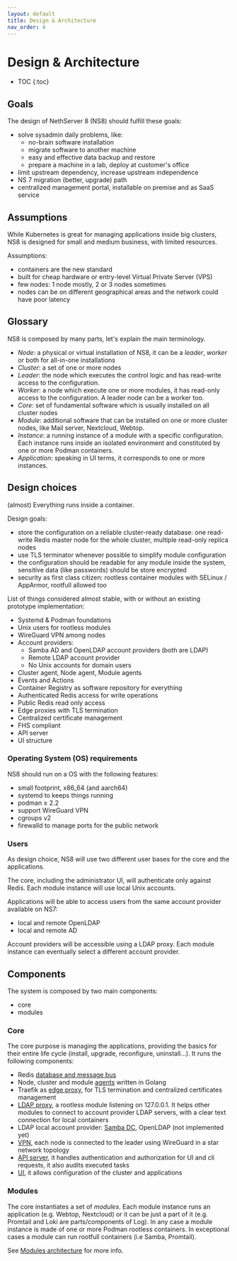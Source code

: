 ```yaml
---
layout: default
title: Design & Architecture
nav_order: 4
---
```


# Design & Architecture

* TOC
{:toc}

## Goals

The design of NethServer 8 (NS8) should fulfill these goals:

- solve sysadmin daily problems, like:
  - no-brain software installation
  - migrate software to another machine
  - easy and effective data backup and restore
  - prepare a machine in a lab, deploy at customer's office
- limit upstream dependency, increase upstream independence
- NS 7 migration (better, upgrade) path
- centralized management portal, installable on premise and as SaaS service

## Assumptions

While Kubernetes is great for managing applications inside big clusters, NS8 is designed
for small and medium business, with limited resources.

Assumptions:

- containers are the new standard
- built for cheap hardware or entry-level Virtual Private Server (VPS)
- few nodes: 1 node mostly, 2 or 3 nodes sometimes
- nodes can be on different geographical areas and the network could have poor latency

## Glossary

NS8 is composed by many parts, let's explain the main terminology.

- *Node*: a physical or virtual installation of NS8, it can be a *leader*, *worker* or both for all-in-one installations
- *Cluster*: a set of one or more nodes
- *Leader*: the node which executes the control logic and has read-write access to the configuration.
- *Worker*: a node which execute one or more modules, it has read-only access to the configuration. A leader node can be  a worker too.
- *Core*: set of fundamental software which is usually installed on all cluster nodes
- *Module*: additional software that can be installed on one or more cluster nodes, like Mail server, Nextcloud, Webtop.
- *Instance*: a running instance of a module with a specific configuration. Each instance runs inside an isolated environment and constituted by one or more Podman containers.
- *Application*: speaking in UI terms, it corresponds to one or more instances.

## Design choices

(almost) Everything runs inside a container.

Design goals:

- store the configuration on a reliable cluster-ready database: one read-write Redis master node for the whole cluster, multiple read-only replica nodes
- use TLS terminator whenever possible to simplify module configuration
- the configuration should be readable for any module inside the system, sensitive data (like passwords) should be store encrypted
- security as first class citizen: rootless container modules with SELinux / AppArmor, rootfull allowed too

List of things considered almost stable, with or without an existing prototype implementation:

- Systemd & Podman foundations
- Unix users for rootless modules
- WireGuard VPN among nodes
- Account providers:
  - Samba AD and OpenLDAP account providers (both are LDAP)
  - Remote LDAP account provider
  - No Unix accounts for domain users
- Cluster agent, Node agent, Module agents
- Events and Actions
- Container Registry as software repository for everything
- Authenticated Redis access for write operations
- Public Redis read only access
- Edge proxies with TLS termination
- Centralized certificate management
- FHS compliant
- API server
- UI structure

### Operating System (OS) requirements

NS8 should run on a OS with the following features:

- small footprint, x86_64 (and aarch64)
- systemd to keeps things running
- podman ≥ 2.2
- support WireGuard VPN
- cgroups v2
- firewalld to manage ports for the public network

### Users

As design choice, NS8 will use two different user bases for the core and the applications.

The core, including the administrator UI, will authenticate only against Redis.
Each module instance will use local Unix accounts.

Applications will be able to access users from the same account provider available on NS7:
- local and remote OpenLDAP
- local and remote AD

Account providers will be accessible using a LDAP proxy.
Each module instance can eventually select a different account provider.

## Components

The system is composed by two main components:
- core
- modules

### Core

The core purpose is managing the applications, providing the basics for their entire life cycle (install, upgrade, reconfigure, uninstall...).
It runs the following components:

- Redis [database and message bus](/core/database)
- Node, cluster and module [agents](/core/agents) written in Golang
- Traefik as [edge proxy](/core/proxy_certificates), for TLS termination and centralized certificates management
- [LDAP proxy](/core/user_domains), a rootless module listening on 127.0.0.1. It helps other
  modules to connect to account provider LDAP servers, with a clear text connection for local containers
- LDAP local account provider: [Samba DC](https://github.com/NethServer/ns8-core/blob/main/samba/README.md), OpenLDAP (not implemented yet)
- [VPN](/core/vpn), each node is connected to the leader using WireGuard in a star network topology
- [API server](/core/api_server), it handles authentication and authorization for UI and cli requests, it also audits executed tasks
- [UI](/core/ui), it allows configuration of the cluster and applications


### Modules

The core instantiates a set of *modules*. Each module instance
runs an application (e.g. Webtop, Nextcloud) or it can be just a part of it (e.g. Promtail and Loki are parts/components of Log).
In any case a module instance is made of one or more Podman rootless containers.
In exceptional cases a module can run rootfull containers (i.e Samba, Promtail).

See [Modules architecture](/modules) for more info.

